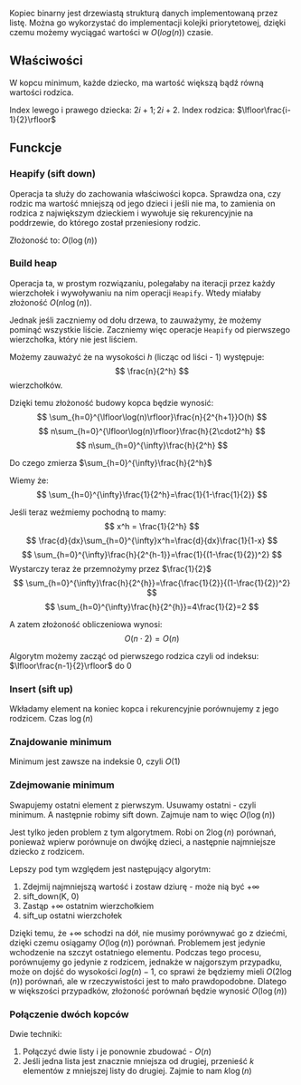 
Kopiec binarny jest drzewiastą strukturą danych implementowaną przez listę. Można go wykorzystać do implementacji kolejki priorytetowej, dzięki czemu możemy wyciągać wartości w $O(log(n))$ czasie. 

## Właściwości
W kopcu minimum, każde dziecko, ma wartość większą bądź równą wartości rodzica.

Index lewego i prawego dziecka: $2i+1; 2i+2$.
Index rodzica: $\lfloor\frac{i-1}{2}\rfloor$

## Funckcje

### Heapify (sift down)

Operacja ta służy do zachowania właściwości kopca. Sprawdza ona, czy rodzic ma wartość mniejszą od jego dzieci i jeśli nie ma, to zamienia on rodzica z największym dzieckiem i wywołuje się rekurencyjnie na poddrzewie, do którego został przeniesiony rodzic.

Złożoność to: $O(\log(n))$

### Build heap

Operacja ta, w prostym rozwiązaniu, polegałaby na iteracji przez każdy wierzchołek i wywoływaniu na nim operacji `Heapify`. Wtedy miałaby złożoność $O(n\log(n))$.

Jednak jeśli zaczniemy od dołu drzewa, to zauważymy, że możemy pominąć wszystkie liście.
Zaczniemy więc operacje `Heapify` od pierwszego wierzchołka, który nie jest liściem.

Możemy zauważyć że na wysokości $h$ (licząc od liści - $1$) występuje:
$$
\frac{n}{2^h}
$$
wierzchołków.

Dzięki temu złożoność budowy kopca będzie wynosić:
$$
\sum_{h=0}^{\lfloor\log(n)\rfloor}\frac{n}{2^{h+1}}O(h)
$$
$$
n\sum_{h=0}^{\lfloor\log(n)\rfloor}\frac{h}{2\cdot2^h}
$$
$$
n\sum_{h=0}^{\infty}\frac{h}{2^h}
$$

Do czego zmierza $\sum_{h=0}^{\infty}\frac{h}{2^h}$

Wiemy że:
$$
\sum_{h=0}^{\infty}\frac{1}{2^h}=\frac{1}{1-\frac{1}{2}}
$$

Jeśli teraz weźmiemy pochodną to mamy:
$$
x^h = \frac{1}{2^h}
$$
$$
\frac{d}{dx}\sum_{h=0}^{\infty}x^h=\frac{d}{dx}\frac{1}{1-x}
$$
$$
\sum_{h=0}^{\infty}\frac{h}{2^{h-1}}=\frac{1}{(1-\frac{1}{2})^2}
$$
Wystarczy teraz że przemnożymy przez $\frac{1}{2}$
$$
\sum_{h=0}^{\infty}\frac{h}{2^{h}}=\frac{\frac{1}{2}}{(1-\frac{1}{2})^2}
$$
$$
\sum_{h=0}^{\infty}\frac{h}{2^{h}}=4\frac{1}{2}=2
$$

A zatem złożoność obliczeniowa wynosi:
$$
O(n\cdot2)=O(n)
$$

Algorytm możemy zacząć od pierwszego rodzica czyli od indeksu: $\lfloor\frac{n-1}{2}\rfloor$ do $0$

### Insert (sift up)

Wkładamy element na koniec kopca i rekurencyjnie porównujemy z jego rodzicem. Czas $\log(n)$

### Znajdowanie minimum

Minimum jest zawsze na indeksie 0, czyli $O(1)$

### Zdejmowanie minimum

Swapujemy ostatni element z pierwszym. Usuwamy ostatni - czyli minimum. A następnie robimy sift down. Zajmuje nam to więc $O(\log(n))$

Jest tylko jeden problem z tym algorytmem. Robi on $2\log(n)$ porównań, ponieważ wpierw porównuje on dwójkę dzieci, a następnie najmniejsze dziecko z rodzicem.

Lepszy pod tym względem jest następujący algorytm:
1. Zdejmij najmniejszą wartość i zostaw dziurę - może nią być $+\infty$
2. sift_down(K, 0)
3. Zastąp $+\infty$ ostatnim wierzchołkiem
4. sift_up ostatni wierzchołek

Dzięki temu, że $+\infty$ schodzi na dół, nie musimy porównywać go z dziećmi, dzięki czemu osiągamy $O(\log(n))$ porównań. Problemem jest jedynie wchodzenie na szczyt ostatniego elementu. Podczas tego procesu, porównujemy go jedynie z rodzicem, jednakże w najgorszym przypadku, może on dojść do wysokości $log(n)-1$, co sprawi że będziemy mieli $O(2\log(n))$ porównań, ale w rzeczywistości jest to mało prawdopodobne. Dlatego w większości przypadków, złożoność porównań będzie wynosić $O(\log(n))$

### Połączenie dwóch kopców

Dwie techniki:
1. Połączyć dwie listy i je ponownie zbudować - $O(n)$
2. Jeśli jedna lista jest znacznie mniejsza od drugiej, przenieść $k$ elementów z mniejszej listy do drugiej. Zajmie to nam $k\log(n)$

